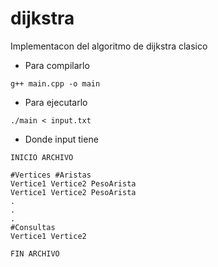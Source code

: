 # dijkstra
Implementacon del algoritmo de dijkstra clasico

* Para compilarlo
```
g++ main.cpp -o main
```
* Para ejecutarlo
```
./main < input.txt
```
* Donde input tiene
```
INICIO ARCHIVO

#Vertices #Aristas
Vertice1 Vertice2 PesoArista
Vertice1 Vertice2 PesoArista
.
.
.
#Consultas
Vertice1 Vertice2

FIN ARCHIVO
```
